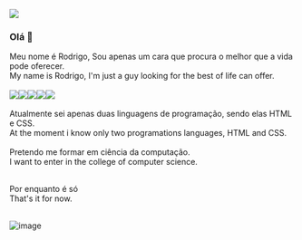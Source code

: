 ![](https://clickjogos.netlify.app/oldimages/opensign.gif)<br>
### Olá 👋

Meu nome é Rodrigo, Sou apenas um cara que procura o melhor que a vida pode oferecer.<br>My name is Rodrigo, I'm just a guy looking for the best of life can offer.<br><br>
![](https://kromercoin.netlify.app/ad6.gif)![](https://kromercoin.netlify.app/ad5.gif)![](https://kromercoin.netlify.app/ad3.gif)![](https://kromercoin.netlify.app/ad2.gif)![](https://kromercoin.netlify.app/ad1.gif)<br><br>
Atualmente sei apenas duas linguagens de programação, sendo elas HTML e CSS.<br>
At the moment i know only two programations languages, HTML and CSS.<br><br>
Pretendo me formar em ciência da computação.<br>
I want to enter in the college of computer science.<br><br>

Por enquanto é só<br>
That's it for now.<br><br>

![image](https://github.com/Oozaru341/Oozaru341/assets/119820531/210b5082-0d4c-4a3c-9902-fb4407d7cda6)






